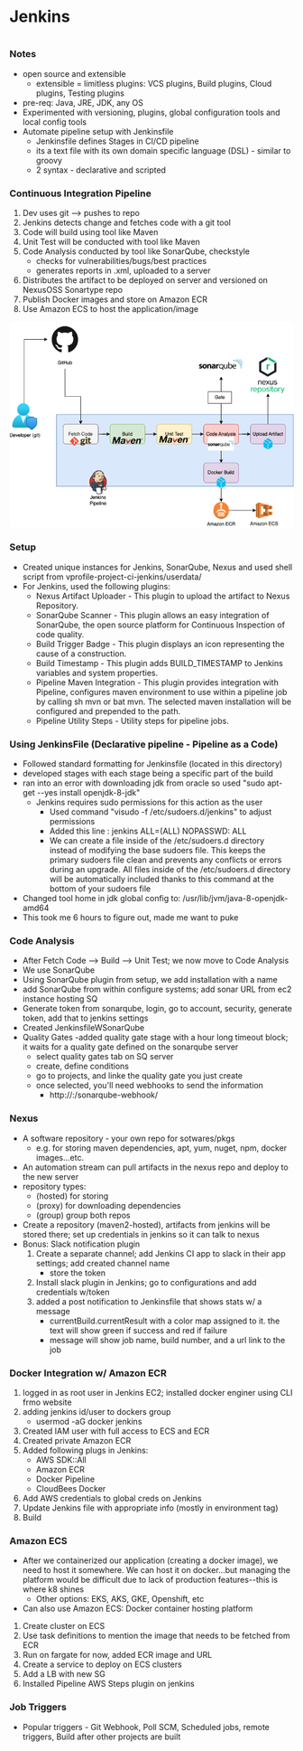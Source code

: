 # Jenkins
#
### Notes
- open source and extensible
	- extensible = limitless plugins: VCS plugins, Build plugins, Cloud plugins, Testing plugins
- pre-req: Java, JRE, JDK, any OS
- Experimented with versioning, plugins, global configuration tools and local config tools
- Automate pipeline setup with Jenkinsfile
	- Jenkinsfile defines Stages in CI/CD pipeline
	- its a text file with its own domain specific language (DSL) - similar to groovy
	- 2 syntax - declarative and scripted


### Continuous Integration Pipeline
1. Dev uses git --> pushes to repo
2. Jenkins detects change and fetches code with a git tool
3. Code will build using tool like Maven
4. Unit Test will be conducted with tool like Maven
5. Code Analysis conducted by tool like SonarQube, checkstyle
	- checks for vulnerabilities/bugs/best practices
	- generates reports in .xml, uploaded to a server
6. Distributes the artifact to be deployed on server and versioned on NexusOSS Sonartype repo
7. Publish Docker images and store on Amazon ECR
8. Use Amazon ECS to host the application/image

![Jenkins CI pipeline](Jenkins.png)

### Setup
- Created unique instances for Jenkins, SonarQube, Nexus and used shell script from vprofile-project-ci-jenkins/userdata/
- For Jenkins, used the following plugins: 
	- Nexus Artifact Uploader - This plugin to upload the artifact to Nexus Repository.
	- SonarQube Scanner - This plugin allows an easy integration of SonarQube, the open source platform for Continuous Inspection of code quality.
	- Build Trigger Badge - This plugin displays an icon representing the cause of a construction.
	- Build Timestamp - This plugin adds BUILD_TIMESTAMP to Jenkins variables and system properties.
	- Pipeline Maven Integration - This plugin provides integration with Pipeline, configures maven environment to use within a pipeline job by calling sh mvn or bat mvn. The selected maven installation will be configured and prepended to the path.
	- Pipeline Utility Steps - Utility steps for pipeline jobs.

### Using JenkinsFile (Declarative pipeline - Pipeline as a Code)
- Followed standard formatting for Jenkinsfile (located in this directory)
- developed stages with each stage being a specific part of the build
- ran into an error with downloading jdk from oracle so used "sudo apt-get --yes install openjdk-8-jdk"
	- Jenkins requires sudo permissions for this action as the user
		- Used command "visudo -f /etc/sudoers.d/jenkins" to adjust permissions
		- Added this line : jenkins ALL=(ALL) NOPASSWD: ALL
		- We can create a file inside of the /etc/sudoers.d directory instead of modifying the base sudoers file. This keeps the primary sudoers file clean and prevents any conflicts or errors during an upgrade. All files inside of the /etc/sudoers.d directory will be automatically included thanks to this command at the bottom of your sudoers file
- Changed tool home in jdk global config to:
/usr/lib/jvm/java-8-openjdk-amd64
- This took me 6 hours to figure out, made me want to puke

### Code Analysis
- After Fetch Code --> Build --> Unit Test; we now move to Code Analysis
- We use SonarQube
- Using SonarQube plugin from setup, we add installation with a name
- add SonarQube from within configure systems; add sonar URL from ec2 instance hosting SQ
- Generate token from sonarqube, login, go to account, security, generate token, add that to jenkins settings
- Created JenkinsfileWSonarQube
- Quality Gates
	-added quality gate stage with a hour long timeout block; it waits for a quality gate defined on the sonarqube server
	- select quality gates tab on SQ server
	- create, define conditions
	- go to projects, and linke the quality gate you just create
	- once selected, you'll need webhooks to send the information
		- http://<ip>:<port>/sonarqube-webhook/

### Nexus
- A software repository - your own repo for sotwares/pkgs
	- e.g. for storing maven dependencies, apt, yum, nuget, npm, docker images...etc.
- An automation stream can pull artifacts in the nexus repo and deploy to the new server
- repository types:
	- (hosted) for storing
	- (proxy) for downloading dependencies
	- (group) group both repos
- Create a repository (maven2-hosted), artifacts from jenkins will be stored there; set up credentials in jenkins so it can talk to nexus
- Bonus: Slack notification plugin
	1. Create a separate channel; add Jenkins CI app to slack in their app settings; add created channel name
		- store the token
	2. Install slack plugin in Jenkins; go to configurations and add credentials w/token
	3. added a post notification to Jenkinsfile that shows stats w/ a message
		- currentBuild.currentResult with a color map assigned to it. the text will show green if success and red if failure
		- message will show job name, build number, and a url link to the job

### Docker Integration w/ Amazon ECR
1. logged in as root user in Jenkins EC2; installed docker enginer using CLI frmo website
2. adding jenkins id/user to dockers group
	- usermod -aG docker jenkins
3. Created IAM user with full access to ECS and ECR
4. Created private Amazon ECR
5. Added following plugs in Jenkins:
	- AWS SDK::All
	- Amazon ECR
	- Docker Pipeline
	- CloudBees Docker
6. Add AWS credentials to global creds on Jenkins
7. Update Jenkins file with appropriate info (mostly in environment tag)
8. Build


### Amazon ECS
- After we containerized our application (creating a docker image), we need to host it somewhere. We can host it on docker...but managing the platform would be difficult due to lack of production features--this is where k8 shines
	- Other options: EKS, AKS, GKE, Openshift, etc
- Can also use Amazon ECS: Docker container hosting platform
1. Create cluster on ECS
2. Use task definitions to mention the image that needs to be fetched from ECR
3. Run on fargate for now, added ECR image and URL
4. Create a service to deploy on ECS clusters
5. Add a LB with new SG
6. Installed Pipeline AWS Steps plugin on jenkins

### Job Triggers
- Popular triggers - Git Webhook, Poll SCM, Scheduled jobs, remote triggers, Build after other projects are built


